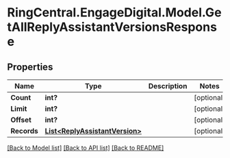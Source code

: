 # RingCentral.EngageDigital.Model.GetAllReplyAssistantVersionsResponse
## Properties

Name | Type | Description | Notes
------------ | ------------- | ------------- | -------------
**Count** | **int?** |  | [optional] 
**Limit** | **int?** |  | [optional] 
**Offset** | **int?** |  | [optional] 
**Records** | [**List&lt;ReplyAssistantVersion&gt;**](ReplyAssistantVersion.md) |  | [optional] 

[[Back to Model list]](../README.md#documentation-for-models) [[Back to API list]](../README.md#documentation-for-api-endpoints) [[Back to README]](../README.md)

